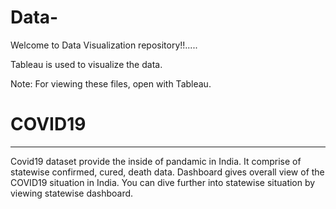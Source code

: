 # Data-

Welcome to Data Visualization repository!!.....

Tableau is used to visualize the data.

Note: For viewing these files, open with Tableau.

# COVID19
---------
Covid19 dataset provide the inside of pandamic in India. It comprise of statewise confirmed, cured, death data.
Dashboard gives overall view of the COVID19 situation in India. You can dive further into statewise situation by viewing statewise dashboard.
